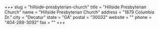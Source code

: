 +++
slug = "hillside-presbyterian-church"
title = "Hillside Presbyterian Church"
name = "Hillside Presbyterian Church"
address = "1879 Columbia Dr."
city = "Decatur"
state = "GA"
postal = "30032"
website = ""
phone = "404-289-3092"
fax = ""
+++
